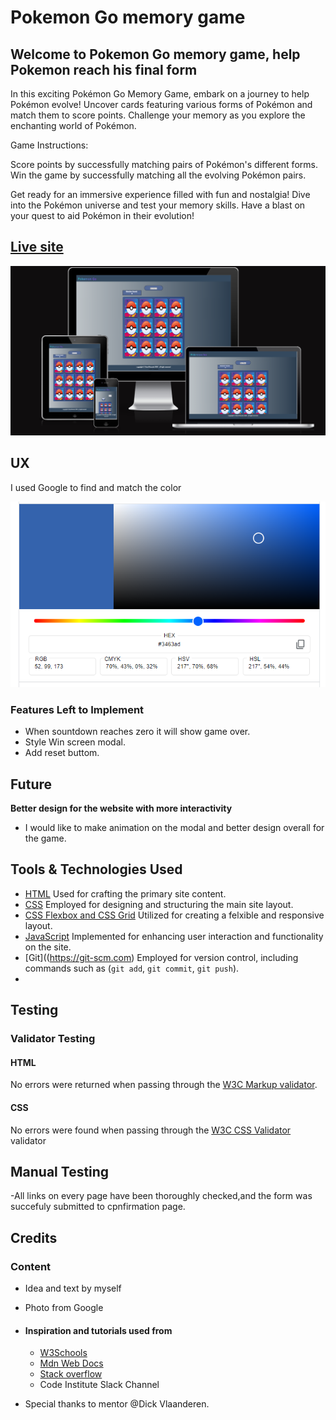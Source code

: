 # Pokemon Go memory game

## Welcome to Pokemon Go memory game, help Pokemon reach his final form

In this exciting Pokémon Go Memory Game, embark on a journey to help Pokémon evolve! Uncover cards featuring various forms of Pokémon and match them to score points. Challenge your memory as you explore the enchanting world of Pokémon.

Game Instructions:

Score points by successfully matching pairs of Pokémon's different forms.
Win the game by successfully matching all the evolving Pokémon pairs.

Get ready for an immersive experience filled with fun and nostalgia! Dive into the Pokémon universe and test your memory skills. Have a blast on your quest to aid Pokémon in their evolution!

## [Live site](https://baselhn-cmd.github.io/PokemonGo/)

![Am I responsive picture](assets/images/ResponsivePok.png)

## UX

I used Google to find and match the color

![Responsice Mockup]( assets/images/colorpoke.png)

### Features Left to Implement

- When sountdown reaches zero it will show game over.
- Style Win screen modal.
- Add reset buttom.


## Future

**Better design for the website with more interactivity**

- I would like to make animation on the modal and better design overall for the game.
  
## Tools & Technologies Used

- [HTML](https://en.wikipedia.org/wiki/HTML) Used for crafting the primary site content.
- [CSS](https://en.wikipedia.org/wiki/CSS) Employed for designing and structuring the main site layout.
- [CSS Flexbox and CSS Grid](https://www.w3schools.com/css/css3_flexbox.asp) Utilized for creating a felxible and responsive layout.
- [JavaScript](https://www.javascript.com) Implemented for enhancing user interaction and functionality on the site.
- [Git]((<https://git-scm.com>) Employed for version control, including commands such as  (`git add`, `git commit`, `git push`).
- 


## Testing

### Validator Testing

#### HTML

No errors were returned when passing through the [W3C Markup validator](https://validator.w3.org/).

#### CSS

No errors were found when passing through the [W3C CSS Validator](https://jigsaw.w3.org/css-validator/) validator


## Manual Testing

-All links on every page have been thoroughly checked,and the form was succefuly submitted to cpnfirmation page.

## Credits

### Content

- Idea and text by myself
- Photo from Google

- #### Inspiration and tutorials used from

  - [W3Schools](https://www.w3schools.com/)
  - [Mdn Web Docs](<https://developer.mozilla.org/en-US/>)
  - [Stack overflow](https://stackoverflow.com/)
  - Code Institute Slack Channel
- Special thanks to  mentor @Dick Vlaanderen.
